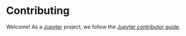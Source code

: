 # Contributing

Welcome! As a [Jupyter](https://jupyter.org) project, we follow the [Jupyter contributor guide](https://jupyter.readthedocs.io/en/latest/contributing/content-contributor.html).
